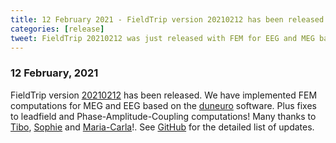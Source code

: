 ```yaml
---
title: 12 February 2021 - FieldTrip version 20210212 has been released
categories: [release]
tweet: FieldTrip 20210212 was just released with FEM for EEG and MEG based on http://duneuro.org. Plus some fixes to our leadfield computaton and phase-amplitude coupling algorithms. Big thanks to Sophie Schrader, @mcpiastra & @TiborAuer. See http://www.fieldtriptoolbox.org/#12-february-2021
---
```


### 12 February, 2021

FieldTrip version [20210212](http://github.com/fieldtrip/fieldtrip/releases/tag/20210212) has been released. We have implemented FEM computations for MEG and EEG based on the [duneuro](http://duneuro.org) software. Plus fixes to leadfield and Phase-Amplitude-Coupling computations! Many thanks to [Tibo](https://github.com/tiborauer), [Sophie](https://github.com/s-schrader) and [Maria-Carla](https://github.com/mcpiastra)!. See [GitHub](https://github.com/fieldtrip/fieldtrip/compare/20210128...20210212) for the detailed list of updates.
